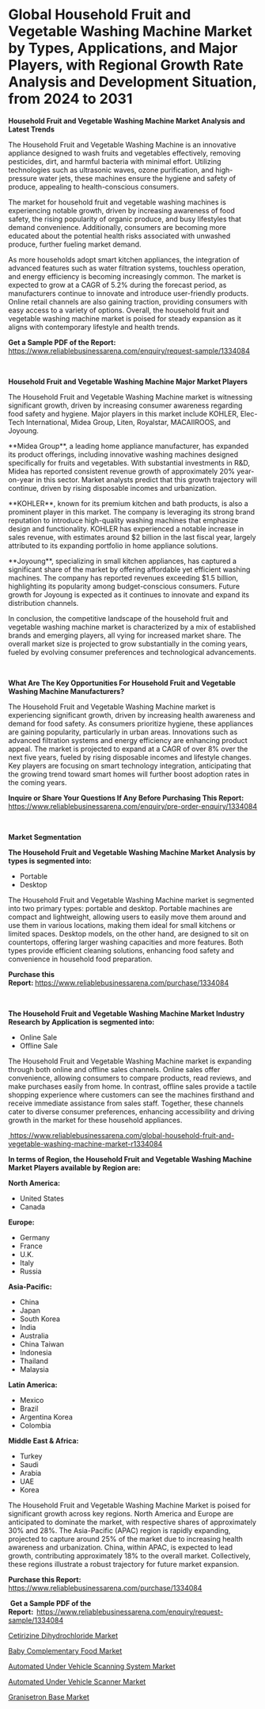 <p><h1>Global Household Fruit and Vegetable Washing Machine Market by Types, Applications, and Major Players, with Regional Growth Rate Analysis and Development Situation, from 2024 to 2031</h1></p><p><strong>Household Fruit and Vegetable Washing Machine Market Analysis and Latest Trends</strong></p>
<p><p>The Household Fruit and Vegetable Washing Machine is an innovative appliance designed to wash fruits and vegetables effectively, removing pesticides, dirt, and harmful bacteria with minimal effort. Utilizing technologies such as ultrasonic waves, ozone purification, and high-pressure water jets, these machines ensure the hygiene and safety of produce, appealing to health-conscious consumers.</p><p>The market for household fruit and vegetable washing machines is experiencing notable growth, driven by increasing awareness of food safety, the rising popularity of organic produce, and busy lifestyles that demand convenience. Additionally, consumers are becoming more educated about the potential health risks associated with unwashed produce, further fueling market demand.</p><p>As more households adopt smart kitchen appliances, the integration of advanced features such as water filtration systems, touchless operation, and energy efficiency is becoming increasingly common. The market is expected to grow at a CAGR of 5.2% during the forecast period, as manufacturers continue to innovate and introduce user-friendly products. Online retail channels are also gaining traction, providing consumers with easy access to a variety of options. Overall, the household fruit and vegetable washing machine market is poised for steady expansion as it aligns with contemporary lifestyle and health trends.</p></p>
<p><strong>Get a Sample PDF of the Report:&nbsp;</strong> <a href="https://www.reliablebusinessarena.com/enquiry/request-sample/1334084?utm_campaign=1284&utm_medium=2&utm_source=Github&utm_content=ia&utm_term=01102024&utm_id=household-fruit-and-vegetable-washing-machine">https://www.reliablebusinessarena.com/enquiry/request-sample/1334084</a></p>
<p>&nbsp;</p>
<p><strong>Household Fruit and Vegetable Washing Machine Major Market Players</strong></p>
<p><p>The Household Fruit and Vegetable Washing Machine market is witnessing significant growth, driven by increasing consumer awareness regarding food safety and hygiene. Major players in this market include KOHLER, Elec-Tech International, Midea Group, Liten, Royalstar, MACAIIROOS, and Joyoung.</p><p>**Midea Group**, a leading home appliance manufacturer, has expanded its product offerings, including innovative washing machines designed specifically for fruits and vegetables. With substantial investments in R&D, Midea has reported consistent revenue growth of approximately 20% year-on-year in this sector. Market analysts predict that this growth trajectory will continue, driven by rising disposable incomes and urbanization.</p><p>**KOHLER**, known for its premium kitchen and bath products, is also a prominent player in this market. The company is leveraging its strong brand reputation to introduce high-quality washing machines that emphasize design and functionality. KOHLER has experienced a notable increase in sales revenue, with estimates around $2 billion in the last fiscal year, largely attributed to its expanding portfolio in home appliance solutions.</p><p>**Joyoung**, specializing in small kitchen appliances, has captured a significant share of the market by offering affordable yet efficient washing machines. The company has reported revenues exceeding $1.5 billion, highlighting its popularity among budget-conscious consumers. Future growth for Joyoung is expected as it continues to innovate and expand its distribution channels.</p><p>In conclusion, the competitive landscape of the household fruit and vegetable washing machine market is characterized by a mix of established brands and emerging players, all vying for increased market share. The overall market size is projected to grow substantially in the coming years, fueled by evolving consumer preferences and technological advancements.</p></p>
<p>&nbsp;</p>
<p><strong>What Are The Key Opportunities For Household Fruit and Vegetable Washing Machine Manufacturers?</strong></p>
<p><p>The Household Fruit and Vegetable Washing Machine market is experiencing significant growth, driven by increasing health awareness and demand for food safety. As consumers prioritize hygiene, these appliances are gaining popularity, particularly in urban areas. Innovations such as advanced filtration systems and energy efficiency are enhancing product appeal. The market is projected to expand at a CAGR of over 8% over the next five years, fueled by rising disposable incomes and lifestyle changes. Key players are focusing on smart technology integration, anticipating that the growing trend toward smart homes will further boost adoption rates in the coming years.</p></p>
<p><strong>Inquire or Share Your Questions If Any Before Purchasing This Report:</strong> <a href="https://www.reliablebusinessarena.com/enquiry/pre-order-enquiry/1334084?utm_campaign=1284&utm_medium=2&utm_source=Github&utm_content=ia&utm_term=01102024&utm_id=household-fruit-and-vegetable-washing-machine">https://www.reliablebusinessarena.com/enquiry/pre-order-enquiry/1334084</a></p>
<p>&nbsp;</p>
<p><strong>Market Segmentation</strong></p>
<p><strong>The Household Fruit and Vegetable Washing Machine Market Analysis by types is segmented into:</strong></p>
<p><ul><li>Portable</li><li>Desktop</li></ul></p>
<p><p>The Household Fruit and Vegetable Washing Machine market is segmented into two primary types: portable and desktop. Portable machines are compact and lightweight, allowing users to easily move them around and use them in various locations, making them ideal for small kitchens or limited spaces. Desktop models, on the other hand, are designed to sit on countertops, offering larger washing capacities and more features. Both types provide efficient cleaning solutions, enhancing food safety and convenience in household food preparation.</p></p>
<p><strong>Purchase this Report:&nbsp;</strong><a href="https://www.reliablebusinessarena.com/purchase/1334084?utm_campaign=1284&utm_medium=2&utm_source=Github&utm_content=ia&utm_term=01102024&utm_id=household-fruit-and-vegetable-washing-machine">https://www.reliablebusinessarena.com/purchase/1334084</a></p>
<p>&nbsp;</p>
<p><strong>The Household Fruit and Vegetable Washing Machine Market Industry Research by Application is segmented into:</strong></p>
<p><ul><li>Online Sale</li><li>Offline Sale</li></ul></p>
<p><p>The Household Fruit and Vegetable Washing Machine market is expanding through both online and offline sales channels. Online sales offer convenience, allowing consumers to compare products, read reviews, and make purchases easily from home. In contrast, offline sales provide a tactile shopping experience where customers can see the machines firsthand and receive immediate assistance from sales staff. Together, these channels cater to diverse consumer preferences, enhancing accessibility and driving growth in the market for these household appliances.</p></p>
<p><a href="https://www.reliablebusinessarena.com/global-household-fruit-and-vegetable-washing-machine-market-r1334084?utm_campaign=1284&utm_medium=2&utm_source=Github&utm_content=ia&utm_term=01102024&utm_id=household-fruit-and-vegetable-washing-machine">&nbsp;https://www.reliablebusinessarena.com/global-household-fruit-and-vegetable-washing-machine-market-r1334084</a></p>
<p><strong>In terms of Region, the Household Fruit and Vegetable Washing Machine Market Players available by Region are:</strong></p>
<p>
    <p> <strong> North America: </strong>
        <ul>
            <li>United States</li>
            <li>Canada</li>
        </ul>
        </p> 
    <p> <strong> Europe: </strong>
        <ul>
            <li>Germany</li>
            <li>France</li>
            <li>U.K.</li>
            <li>Italy</li>
            <li>Russia</li>
        </ul>
        </p> 
    <p> <strong> Asia-Pacific: </strong>
        <ul>
            <li>China</li>
            <li>Japan</li>
            <li>South Korea</li>
            <li>India</li>
            <li>Australia</li>
            <li>China Taiwan</li>
            <li>Indonesia</li>
            <li>Thailand</li>
            <li>Malaysia</li>
        </ul>
        </p> 
    <p> <strong> Latin America: </strong>
        <ul>
            <li>Mexico</li>
            <li>Brazil</li>
            <li>Argentina Korea</li>
            <li>Colombia</li>
        </ul>
        </p> 
    <p> <strong> Middle East & Africa: </strong>
        <ul>
            <li>Turkey</li>
            <li>Saudi</li>
            <li>Arabia</li>
            <li>UAE</li>
            <li>Korea</li>
        </ul>
    </p>
    </p>
<p><p>The Household Fruit and Vegetable Washing Machine Market is poised for significant growth across key regions. North America and Europe are anticipated to dominate the market, with respective shares of approximately 30% and 28%. The Asia-Pacific (APAC) region is rapidly expanding, projected to capture around 25% of the market due to increasing health awareness and urbanization. China, within APAC, is expected to lead growth, contributing approximately 18% to the overall market. Collectively, these regions illustrate a robust trajectory for future market expansion.</p></p>
<p><strong>Purchase this Report: </strong><a href="https://www.reliablebusinessarena.com/purchase/1334084?utm_campaign=1284&utm_medium=2&utm_source=Github&utm_content=ia&utm_term=01102024&utm_id=household-fruit-and-vegetable-washing-machine">https://www.reliablebusinessarena.com/purchase/1334084</a></p>
<p>&nbsp;<strong>Get a Sample PDF of the Report:&nbsp;&nbsp;</strong><a href="https://www.reliablebusinessarena.com/enquiry/request-sample/1334084?utm_campaign=1284&utm_medium=2&utm_source=Github&utm_content=ia&utm_term=01102024&utm_id=household-fruit-and-vegetable-washing-machine">https://www.reliablebusinessarena.com/enquiry/request-sample/1334084</a></p>
<p><strong></strong></p>
<p><p><a href="https://www.linkedin.com/pulse/global-cetirizine-dihydrochloride-market-exploring-share-trends-ibowf?utm_campaign=1284&utm_medium=2&utm_source=Github&utm_content=ia&utm_term=01102024&utm_id=household-fruit-and-vegetable-washing-machine">Cetirizine Dihydrochloride Market</a></p><p><a href="https://github.com/tamvrosiya/Market-Research-Report-List-6/blob/main/baby-complementary-food-market.md?utm_campaign=1284&utm_medium=2&utm_source=Github&utm_content=ia&utm_term=01102024&utm_id=household-fruit-and-vegetable-washing-machine">Baby Complementary Food Market</a></p><p><a href="https://issuu.com/reportprime-2/docs/automated-under-vehicle-scanning-sy_8a2cc74da64e70?utm_campaign=1284&utm_medium=2&utm_source=Github&utm_content=ia&utm_term=01102024&utm_id=household-fruit-and-vegetable-washing-machine">Automated Under Vehicle Scanning System Market</a></p><p><a href="https://issuu.com/reportprime-2/docs/automated-under-vehicle-scanner-mar_55f01fc68385e3?utm_campaign=1284&utm_medium=2&utm_source=Github&utm_content=ia&utm_term=01102024&utm_id=household-fruit-and-vegetable-washing-machine">Automated Under Vehicle Scanner Market</a></p><p><a href="https://www.linkedin.com/pulse/global-granisetron-base-market-size-expected-reach-cagr-102-s2guf?utm_campaign=1284&utm_medium=2&utm_source=Github&utm_content=ia&utm_term=01102024&utm_id=household-fruit-and-vegetable-washing-machine">Granisetron Base Market</a></p></p>